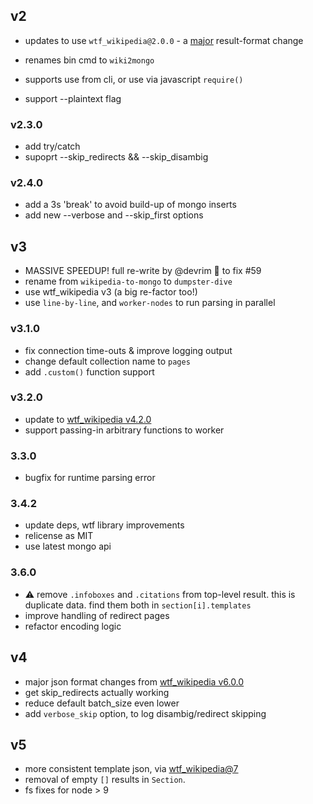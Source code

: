 ## v2
* updates to use `wtf_wikipedia@2.0.0` - a [major](https://github.com/spencermountain/wtf_wikipedia/blob/master/changelog.md#200) result-format change

* renames bin cmd to `wiki2mongo`
* supports use from cli, or use via javascript `require()`
* support --plaintext flag
### v2.3.0
* add try/catch
* supoprt --skip_redirects && --skip_disambig
### v2.4.0
* add a 3s 'break' to avoid build-up of mongo inserts
* add new --verbose and --skip_first options

## v3
* MASSIVE SPEEDUP! full re-write by @devrim 🙏 to fix #59
* rename from `wikipedia-to-mongo` to `dumpster-dive`
* use wtf_wikipedia v3 (a big re-factor too!)
* use `line-by-line`, and `worker-nodes` to run parsing in parallel
### v3.1.0
* fix connection time-outs & improve logging output
* change default collection name to `pages`
* add `.custom()` function support
### v3.2.0
* update to [wtf_wikipedia v4.2.0](https://github.com/spencermountain/wtf_wikipedia/blob/master/changelog.md#310)
* support passing-in arbitrary functions to worker
### 3.3.0
* bugfix for runtime parsing error
### 3.4.2
* update deps, wtf library improvements
* relicense as MIT
* use latest mongo api
### 3.6.0
* :warning: remove `.infoboxes` and `.citations` from top-level result. this is duplicate data. find them both in `section[i].templates`
* improve handling of redirect pages
* refactor encoding logic

## v4
* major json format changes from [wtf_wikipedia v6.0.0](https://github.com/spencermountain/wtf_wikipedia/pull/190)
* get skip_redirects actually working
* reduce default batch_size even lower
* add `verbose_skip` option, to log disambig/redirect skipping

## v5
* more consistent template json, via [wtf_wikipedia@7](https://github.com/spencermountain/wtf_wikipedia/blob/master/changelog.md#700)
* removal of empty `[]` results in `Section`.
* fs fixes for node > 9
